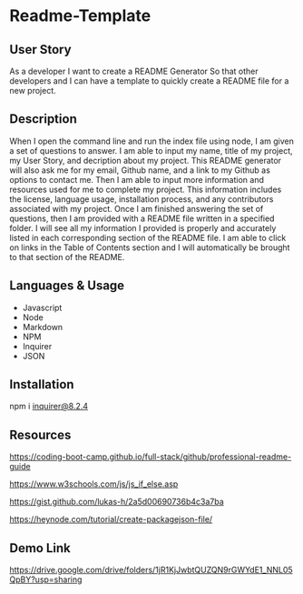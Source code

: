 # Readme-Template

## User Story
As a developer 
I want to create a README Generator 
So that other developers and I can have a template to quickly create a README file for a new project.

## Description 
When I open the command line and run the index file using node, I am given a set of questions to answer.
I am able to input my name, title of my project, my User Story, and decription about my project. 
This README generator will also ask me for my email, Github name, and a link to my Github as options to contact me.
Then I am able to input more information and resources used for me to complete my project.
This information includes the license, language usage, installation process, and any contributors associated with my project.
Once I am finished answering the set of questions, then I am provided with a README file written in a specified folder.
I will see all my information I provided is properly and accurately listed in each corresponding section of the README file.
I am able to click on links in the Table of Contents section and I will automatically be brought to that section of the README.

## Languages & Usage
- Javascript
- Node
- Markdown
- NPM
- Inquirer
- JSON

## Installation
npm i inquirer@8.2.4

## Resources
https://coding-boot-camp.github.io/full-stack/github/professional-readme-guide

https://www.w3schools.com/js/js_if_else.asp

https://gist.github.com/lukas-h/2a5d00690736b4c3a7ba

https://heynode.com/tutorial/create-packagejson-file/

## Demo Link

https://drive.google.com/drive/folders/1jR1KjJwbtQUZQN9rGWYdE1_NNL05QpBY?usp=sharing

